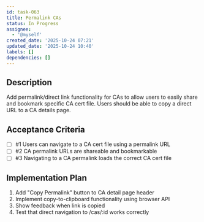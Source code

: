 ```yaml
---
id: task-063
title: Permalink CAs
status: In Progress
assignee:
  - '@myself'
created_date: '2025-10-24 07:21'
updated_date: '2025-10-24 10:40'
labels: []
dependencies: []
---
```


## Description

<!-- SECTION:DESCRIPTION:BEGIN -->
Add permalink/direct link functionality for CAs to allow users to easily share and bookmark specific CA cert file. Users should be able to copy a direct URL to a CA details page.
<!-- SECTION:DESCRIPTION:END -->

## Acceptance Criteria
<!-- AC:BEGIN -->
- [ ] #1 Users can navigate to a CA cert file using a permalink URL
- [ ] #2 CA permalink URLs are shareable and bookmarkable
- [ ] #3 Navigating to a CA permalink loads the correct CA cert file
<!-- AC:END -->

## Implementation Plan

<!-- SECTION:PLAN:BEGIN -->
1. Add "Copy Permalink" button to CA detail page header
2. Implement copy-to-clipboard functionality using browser API
3. Show feedback when link is copied
4. Test that direct navigation to /cas/:id works correctly
<!-- SECTION:PLAN:END -->
